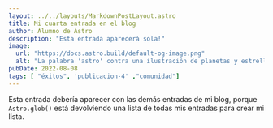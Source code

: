 ```yaml
---
layout: ../../layouts/MarkdownPostLayout.astro
title: Mi cuarta entrada en el blog
author: Alumno de Astro
description: "Esta entrada aparecerá sola!"
image:
  url: "https://docs.astro.build/default-og-image.png"
  alt: "La palabra 'astro' contra una ilustración de planetas y estrellas."
pubDate: 2022-08-08
tags: [ "éxitos", 'publicacion-4' ,"comunidad"]
---
```

Esta entrada debería aparecer con las demás entradas de mi blog, porque `Astro.glob()` está devolviendo una lista de todas mis entradas para crear mi lista.